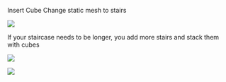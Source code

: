 Insert Cube
Change static mesh to stairs

![](https://i.imgur.com/O7KAzYu.png)

If your staircase needs to be longer, you add more stairs and stack them with cubes


![](https://i.imgur.com/2LO0AFz.png)

![](https://i.imgur.com/hkyhn3s.png)
